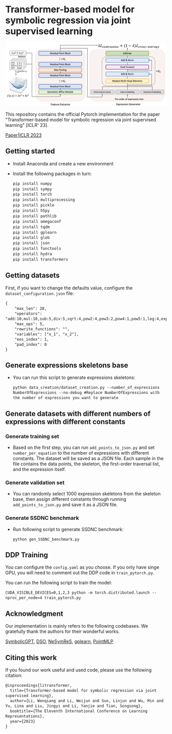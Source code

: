 # Transformer-based model for symbolic regression via joint supervised learning

![overview](Overview.png)



This repository contains the official Pytorch implementation for the paper "Transformer-based model for symbolic regression via joint supervised learning" [ICLR' 23]. 

[Paper](https://openreview.net/forum?id=ULzyv9M1j5)|[ICLR 2023](https://iclr.cc/virtual/2023/poster/10690)

## Getting started

- Install Anaconda and create a new environment

- Install the following packages in turn:

  ```python
  pip install numpy
  pip install sympy
  pip install torch
  pip install multiprocessing
  pip install pickle
  pip install h5py
  pip install pathlib
  pip install omegaconf
  pip install tqdm
  pip install gplearn
  pip install glob
  pip install json
  pip install functools
  pip install hydra
  pip install transformers
  ```



## Getting datasets

First, if you want to change the defaults value, configure the `dataset_configuration.json` file:

```
{
    "max_len": 20,
    "operators": "add:10,mul:10,sub:5,div:5,sqrt:4,pow2:4,pow3:2,pow4:1,pow5:1,log:4,exp:4,sin:4,cos:4,tan:4",
    "max_ops": 5,
    "rewrite_functions": "",
    "variables": ["x_1", "x_2"],
    "eos_index": 1,
    "pad_index": 0
}
```

## Generate expressions skeletons base

- You can run this script to generate expressions skeletons:

  ```
  python data_creation/dataset_creation.py --number_of_expressions NumberOfExpressions --no-debug #Replace NumberOfExpressions with the number of expressions you want to generate
  ```

## Generate datasets with different numbers of expressions with different constants

### Generate training set

- Based on the first step, you can run `add_points_to_json.py` and set `number_per_equation` to the number of expressions with different constants. The dataset will be saved as a JSON file. Each sample in the file contains the data points, the skeleton, the first-order traversal list, and the expression itself.

### Generate validation set

- You can randomly select 1000 expression skeletons from the skeleton base, then assign different constants through running `add_points_to_json.py` and save it as a JSON file.

### Generate SSDNC benchmark

- Run following script to generate SSDNC benchmark:

  ```
  python gen_SSDNC_benchmark.py
  ```

  

##  DDP Training

You can configure the `config.yaml` as you choose. If you only have singe GPU, you will need to comment out the DDP code in `train_pytorch.py`.

You can run the following script to train the model:

```
CUDA_VISIBLE_DEVICES=0,1,2,3 python -m torch.distributed.launch --nproc_per_node=4 train_pytorch.py
```



## Acknowledgment

Our implementation is mainly refers to the following codebases. We gratefully thank the authors for their wonderful works.

[SymbolicGPT](https://github.com/mojivalipour/symbolicgpt), [DSO](https://github.com/brendenpetersen/deep-symbolic-optimization), [NeSymReS](https://github.com/SymposiumOrganization/NeuralSymbolicRegressionThatScales), [gplearn](https://github.com/trevorstephens/gplearn), [PointMLP](https://github.com/ma-xu/pointMLP-pytorch)



## Citing this work

If you found our work useful and used code, please use the following citation:

```
@inproceedings{litransformer,
  title={Transformer-based model for symbolic regression via joint supervised learning},
  author={Li, Wenqiang and Li, Weijun and Sun, Linjun and Wu, Min and Yu, Lina and Liu, Jingyi and Li, Yanjie and Tian, Songsong},
  booktitle={The Eleventh International Conference on Learning Representations},
  year={2023}
}
```




